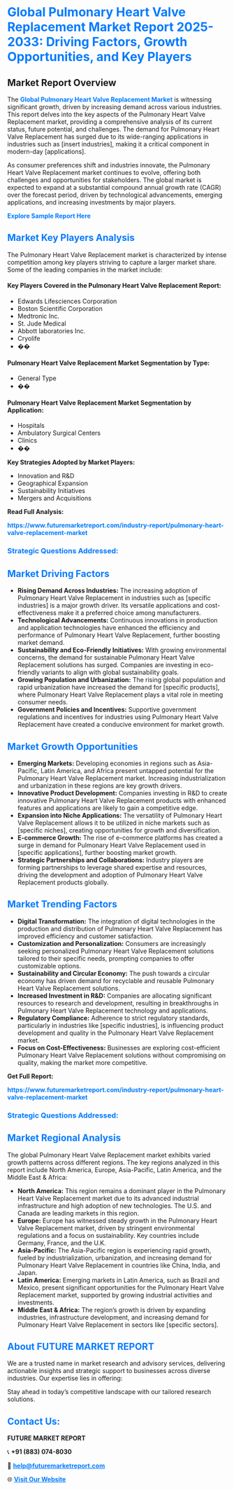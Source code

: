 <h1 style="color: #007BFF;">Global Pulmonary Heart Valve Replacement Market Report 2025-2033: Driving Factors, Growth Opportunities, and Key Players</h1>

<section id="overview">
<h2>Market Report Overview</h2>
<p>The <a href="https://www.futuremarketreport.com/industry-report/pulmonary-heart-valve-replacement-market" style="color: #007BFF; text-decoration: none;"><strong>Global Pulmonary Heart Valve Replacement Market</strong></a> is witnessing significant growth, driven by increasing demand across various industries. This report delves into the key aspects of the Pulmonary Heart Valve Replacement market, providing a comprehensive analysis of its current status, future potential, and challenges. The demand for Pulmonary Heart Valve Replacement has surged due to its wide-ranging applications in industries such as [insert industries], making it a critical component in modern-day [applications].</p>
<p>As consumer preferences shift and industries innovate, the Pulmonary Heart Valve Replacement market continues to evolve, offering both challenges and opportunities for stakeholders. The global market is expected to expand at a substantial compound annual growth rate (CAGR) over the forecast period, driven by technological advancements, emerging applications, and increasing investments by major players.</p>
</section>

<section id="overview">
<p><a href="https://www.futuremarketreport.com/request-sample/reportId=118283" style="color: #007BFF; text-decoration: none;"><strong>Explore Sample Report Here</strong></a></p>
</section>

<section id="key-players">
<h2 style="color: #007BFF;">Market Key Players Analysis</h2>
<p>The Pulmonary Heart Valve Replacement market is characterized by intense competition among key players striving to capture a larger market share. Some of the leading companies in the market include:</p>
<h4>Key Players Covered in the Pulmonary Heart Valve Replacement Report:</h4>
<ul><li>Edwards Lifesciences Corporation</li><li>Boston Scientific Corporation</li><li>Medtronic Inc.</li><li>St. Jude Medical</li><li>Abbott laboratories Inc.</li><li>Cryolife</li><li>��</li></ul>
<h4>Pulmonary Heart Valve Replacement Market Segmentation by Type:</h4>
<ul><li>General Type</li><li>��</li></ul>

<h4>Pulmonary Heart Valve Replacement Market Segmentation by Application:</h4>
<ul><li>Hospitals</li><li>Ambulatory Surgical Centers</li><li>Clinics</li><li>��</li></ul>
<p><strong>Key Strategies Adopted by Market Players:</strong></p>
<ul>
<li>Innovation and R&D</li>
<li>Geographical Expansion</li>
<li>Sustainability Initiatives</li>
<li>Mergers and Acquisitions</li>
</ul>
</section>

<section>
<p><strong>Read Full Analysis: </strong></p><a href="https://www.futuremarketreport.com/industry-report/pulmonary-heart-valve-replacement-market" style="color: #007BFF; text-decoration: none;"><strong>https://www.futuremarketreport.com/industry-report/pulmonary-heart-valve-replacement-market</strong></a>
<h3 style="color: #007BFF;">Strategic Questions Addressed:</h3>
</section>

<section id="driving-factors">
<h2 style="color: #007BFF;">Market Driving Factors</h2>
<ul>
<li><strong>Rising Demand Across Industries:</strong> The increasing adoption of Pulmonary Heart Valve Replacement in industries such as [specific industries] is a major growth driver. Its versatile applications and cost-effectiveness make it a preferred choice among manufacturers.</li>
<li><strong>Technological Advancements:</strong> Continuous innovations in production and application technologies have enhanced the efficiency and performance of Pulmonary Heart Valve Replacement, further boosting market demand.</li>
<li><strong>Sustainability and Eco-Friendly Initiatives:</strong> With growing environmental concerns, the demand for sustainable Pulmonary Heart Valve Replacement solutions has surged. Companies are investing in eco-friendly variants to align with global sustainability goals.</li>
<li><strong>Growing Population and Urbanization:</strong> The rising global population and rapid urbanization have increased the demand for [specific products], where Pulmonary Heart Valve Replacement plays a vital role in meeting consumer needs.</li>
<li><strong>Government Policies and Incentives:</strong> Supportive government regulations and incentives for industries using Pulmonary Heart Valve Replacement have created a conducive environment for market growth.</li>
</ul>
</section>

<section id="growth-opportunities">
<h2 style="color: #007BFF;">Market Growth Opportunities</h2>
<ul>
<li><strong>Emerging Markets:</strong> Developing economies in regions such as Asia-Pacific, Latin America, and Africa present untapped potential for the Pulmonary Heart Valve Replacement market. Increasing industrialization and urbanization in these regions are key growth drivers.</li>
<li><strong>Innovative Product Development:</strong> Companies investing in R&D to create innovative Pulmonary Heart Valve Replacement products with enhanced features and applications are likely to gain a competitive edge.</li>
<li><strong>Expansion into Niche Applications:</strong> The versatility of Pulmonary Heart Valve Replacement allows it to be utilized in niche markets such as [specific niches], creating opportunities for growth and diversification.</li>
<li><strong>E-commerce Growth:</strong> The rise of e-commerce platforms has created a surge in demand for Pulmonary Heart Valve Replacement used in [specific applications], further boosting market growth.</li>
<li><strong>Strategic Partnerships and Collaborations:</strong> Industry players are forming partnerships to leverage shared expertise and resources, driving the development and adoption of Pulmonary Heart Valve Replacement products globally.</li>
</ul>
</section>

<section id="trending-factors">
<h2 style="color: #007BFF;">Market Trending Factors</h2>
<ul>
<li><strong>Digital Transformation:</strong> The integration of digital technologies in the production and distribution of Pulmonary Heart Valve Replacement has improved efficiency and customer satisfaction.</li>
<li><strong>Customization and Personalization:</strong> Consumers are increasingly seeking personalized Pulmonary Heart Valve Replacement solutions tailored to their specific needs, prompting companies to offer customizable options.</li>
<li><strong>Sustainability and Circular Economy:</strong> The push towards a circular economy has driven demand for recyclable and reusable Pulmonary Heart Valve Replacement solutions.</li>
<li><strong>Increased Investment in R&D:</strong> Companies are allocating significant resources to research and development, resulting in breakthroughs in Pulmonary Heart Valve Replacement technology and applications.</li>
<li><strong>Regulatory Compliance:</strong> Adherence to strict regulatory standards, particularly in industries like [specific industries], is influencing product development and quality in the Pulmonary Heart Valve Replacement market.</li>
<li><strong>Focus on Cost-Effectiveness:</strong> Businesses are exploring cost-efficient Pulmonary Heart Valve Replacement solutions without compromising on quality, making the market more competitive.</li>
</ul>
</section>

<section>
<p><strong>Get Full Report: </strong></p><a href="https://www.futuremarketreport.com/industry-report/pulmonary-heart-valve-replacement-market" style="color: #007BFF; text-decoration: none;"><strong>https://www.futuremarketreport.com/industry-report/pulmonary-heart-valve-replacement-market</strong></a>
<h3 style="color: #007BFF;">Strategic Questions Addressed:</h3>
</section>


<section id="regional-analysis">
<h2 style="color: #007BFF;">Market Regional Analysis</h2>
<p>The global Pulmonary Heart Valve Replacement market exhibits varied growth patterns across different regions. The key regions analyzed in this report include North America, Europe, Asia-Pacific, Latin America, and the Middle East & Africa:</p>
<ul>
<li><strong>North America:</strong> This region remains a dominant player in the Pulmonary Heart Valve Replacement market due to its advanced industrial infrastructure and high adoption of new technologies. The U.S. and Canada are leading markets in this region.</li>
<li><strong>Europe:</strong> Europe has witnessed steady growth in the Pulmonary Heart Valve Replacement market, driven by stringent environmental regulations and a focus on sustainability. Key countries include Germany, France, and the U.K.</li>
<li><strong>Asia-Pacific:</strong> The Asia-Pacific region is experiencing rapid growth, fueled by industrialization, urbanization, and increasing demand for Pulmonary Heart Valve Replacement in countries like China, India, and Japan.</li>
<li><strong>Latin America:</strong> Emerging markets in Latin America, such as Brazil and Mexico, present significant opportunities for the Pulmonary Heart Valve Replacement market, supported by growing industrial activities and investments.</li>
<li><strong>Middle East & Africa:</strong> The region’s growth is driven by expanding industries, infrastructure development, and increasing demand for Pulmonary Heart Valve Replacement in sectors like [specific sectors].</li>
</ul>
</section>

<footer>
<h2 style="color: #007BFF;">About FUTURE MARKET REPORT</h2>
<p>We are a trusted name in market research and advisory services, delivering actionable insights and strategic support to businesses across diverse industries. Our expertise lies in offering:</p>

<p>Stay ahead in today’s competitive landscape with our tailored research solutions.</p>

<h2 style="color: #007BFF;">Contact Us:</h2>
<p><strong>FUTURE MARKET REPORT</strong></p>
<p>📞 <strong>+91 (883) 074-8030</strong></p>
<p>📧 <strong><a href="mailto:help@futuremarketreport.com" style="color: #007BFF;">help@futuremarketreport.com</a></strong></p>
<p>🌐 <strong><a href="https://www.futuremarketreport.com/" style="color: #007BFF;">Visit Our Website</a></strong></p>
</footer>